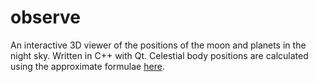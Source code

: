 # observe
An interactive 3D viewer of the positions of the moon and planets in the night sky. Written in C++ with Qt. Celestial body positions are calculated using the approximate formulae [here](https://stjarnhimlen.se/).
